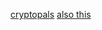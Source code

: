 [cryptopals](https://cryptopals.com)
[also this](https://ilchen.github.io/cryptopals/newproblems.html)
